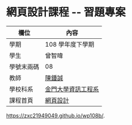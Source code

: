 # 網頁設計課程 -- 習題專案

欄位 | 內容
-----|--------
學期 | 108 學年度下學期
學生 |  曾智暐
學號末兩碼 | 08
教師 | [陳鍾誠](https://misavo.com/blog/%E9%99%B3%E9%8D%BE%E8%AA%A0)
學校科系 | [金門大學資訊工程系](https://www.nqu.edu.tw/educsie/index.php)
課程首頁 | [網頁設計](https://misavo.com/blog/%E9%99%B3%E9%8D%BE%E8%AA%A0/%E8%AA%B2%E7%A8%8B/%E7%B6%B2%E9%A0%81%E8%A8%AD%E8%A8%88)
https://zxc21949049.github.io/wp108b/.
